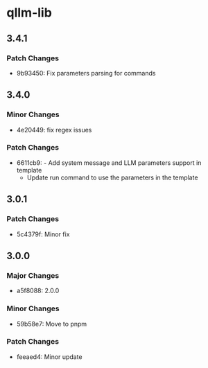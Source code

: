 # qllm-lib

## 3.4.1

### Patch Changes

- 9b93450: Fix parameters parsing for commands

## 3.4.0

### Minor Changes

- 4e20449: fix regex issues

### Patch Changes

- 6611cb9: - Add system message and LLM parameters support in template
  - Update run command to use the parameters in the template

## 3.0.1

### Patch Changes

- 5c4379f: Minor fix

## 3.0.0

### Major Changes

- a5f8088: 2.0.0

### Minor Changes

- 59b58e7: Move to pnpm

### Patch Changes

- feeaed4: Minor update
